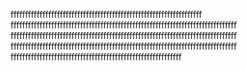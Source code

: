 ffffffffffffffffffffffffffffffffffffffffffffffffffffffffffffffffff
ffffffffffffffffffffffffffffffffffffffffffffffffffffffffffffffffffffffffffffff
ffffffffffffffffffffffffffffffffffffffffffffffffffffffffffffffffffffffffffffff
ffffffffffffffffffffffffffffffffffffffffffffffffffffffffffffffffffffffffffffff
fffffffffffffffffffffffffffffffffffffffffffffffffffffffffff